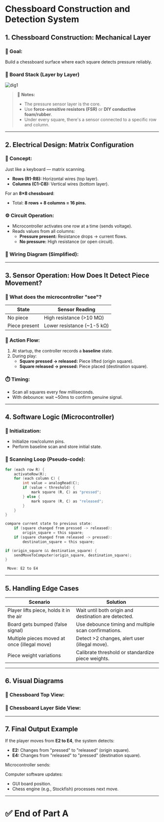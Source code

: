 # Chessboard Construction and Detection System

## 1. Chessboard Construction: Mechanical Layer

### 🎯 Goal:
Build a chessboard surface where each square detects pressure reliably.

### 🧩 Board Stack (Layer by Layer)

<img src="dig1a.png" alt="dig1">



> 📝 **Notes:**
> - The pressure sensor layer is the core.
> - Use **force-sensitive resistors (FSR)** or **DIY conductive foam/rubber**.
> - Under every square, there's a sensor connected to a specific row and column.

---

## 2. Electrical Design: Matrix Configuration

### 🧩 Concept:
Just like a keyboard — matrix scanning.

- **Rows (R1-R8):** Horizontal wires (top layer).
- **Columns (C1-C8):** Vertical wires (bottom layer).

For an **8×8 chessboard**:
- Total: **8 rows + 8 columns = 16 pins.**

### ⚙️ Circuit Operation:
- Microcontroller activates one row at a time (sends voltage).
- Reads values from all columns:
  - **Pressure present:** Resistance drops → current flows.
  - **No pressure:** High resistance (or open circuit).

### 🧩 Wiring Diagram (Simplified):




---

## 3. Sensor Operation: How Does It Detect Piece Movement?

### 🧐 What does the microcontroller "see"?

| State             | Sensor Reading            |
|------------------|---------------------------|
| No piece         | High resistance (>10 MΩ)  |
| Piece present    | Lower resistance (~1-5 kΩ)|

### 🧩 Action Flow:
1. At startup, the controller records a **baseline** state.
2. During play:
   - **Square pressed → released:** Piece lifted (origin square).
   - **Square released → pressed:** Piece placed (destination square).

### ⏱️ Timing:
- Scan all squares every few milliseconds.
- With debounce: wait ~50ms to confirm genuine signal.

---

## 4. Software Logic (Microcontroller)

### 🧩 Initialization:
- Initialize row/column pins.
- Perform baseline scan and store initial state.

### 🔄 Scanning Loop (Pseudo-code):

```c
for (each row R) {
    activateRow(R);
    for (each column C) {
        int value = analogRead(C);
        if (value < threshold) {
            mark square (R, C) as "pressed";
        } else {
            mark square (R, C) as "released";
        }
    }
}

compare current state to previous state:
    if (square changed from pressed -> released):
        origin_square = this square;
    if (square changed from released -> pressed):
        destination_square = this square;

if (origin_square && destination_square) {
    sendMoveToComputer(origin_square, destination_square);
}

 Move: E2 to E4 
```
----------------

## 5. Handling Edge Cases

| **Scenario**                                   | **Solution**                                     
|------------------------------------------------|--------------
| Player lifts piece, holds it in the air        | Wait until    both origin and destination are detected.        |
| Board gets bumped (false signal)               | Use debounce timing and multiple scan confirmations.          |
| Multiple pieces moved at once (illegal move)   | Detect >2 changes, alert user (illegal move).              |
| Piece weight variations                        | Calibrate threshold or standardize piece weights.          |

---

## 6. Visual Diagrams

### 🧩 Chessboard Top View:

<!-- dig2 -->

### 🧩 Chessboard Layer Side View:

<!-- dig3 -->


---

## 7. Final Output Example

If the player moves from **E2 to E4**, the system detects:

- **E2:** Changes from "pressed" to "released" (origin square).
- **E4:** Changes from "released" to "pressed" (destination square).

Microcontroller sends:


Computer software updates:
- GUI board position.
- Chess engine (e.g., Stockfish) processes next move.

---

# ✅ End of Part A
